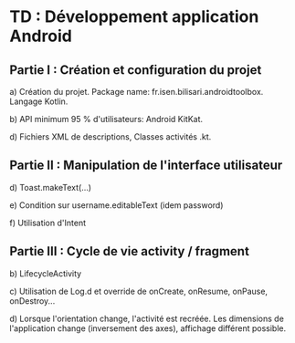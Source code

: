 # TD : Développement application Android

## Partie I : Création et configuration du projet

a) Création du projet. Package name: fr.isen.bilisari.androidtoolbox. Langage Kotlin.

b) API minimum 95 % d'utilisateurs: Android KitKat.

d) Fichiers XML de descriptions, Classes activités .kt.


## Partie II : Manipulation de l'interface utilisateur

d) Toast.makeText(...)

e) Condition sur username.editableText (idem password)

f) Utilisation d'Intent


## Partie III : Cycle de vie activity / fragment

b) LifecycleActivity

c) Utilisation de Log.d et override de onCreate, onResume, onPause, onDestroy...

d) Lorsque l'orientation change, l'activité est recréée. Les dimensions de l'application change (inversement des axes), affichage différent possible.

